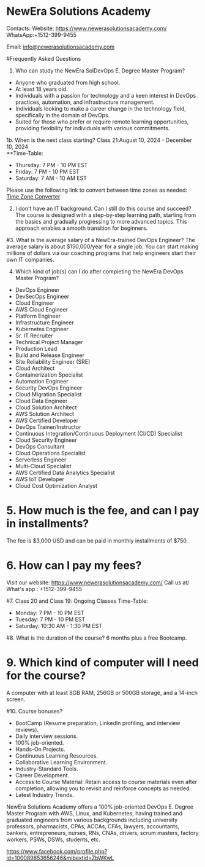 # NewEra Solutions Academy
Contacts:
Website: https://www.newerasolutionsacademy.com/
WhatsApp:+1512-399-9455 

Email: info@newerasolutionsacademy.com 

#Frequently Asked Questions

1. Who can study the NewEra SolDevOps E. Degree Master Program?
- Anyone who graduated from high school.
- At least 18 years old.
- Individuals with a passion for technology and a keen interest in DevOps practices, automation, and infrastructure management.
- Individuals looking to make a career change in the technology field, specifically in the domain of DevOps.
- Suited for those who prefer or require remote learning opportunities, providing flexibility for individuals with various commitments.

 1b. When is the next class starting?
Class 21:August 10, 2024 - December 10, 2024  
**Time-Table:
- Thursday: 7 PM - 10 PM EST
- Friday: 7 PM - 10 PM EST
- Saturday: 7 AM - 10 AM EST

Please use the following link to convert between time zones as needed: [Time Zone Converter](https://www.timeanddate.com/worldclock/converter.html)

 2. I don't have an IT background. Can I still do this course and succeed?
The course is designed with a step-by-step learning path, starting from the basics and gradually progressing to more advanced topics. This approach enables a smooth transition for beginners.

#3. What is the average salary of a NewEra-trained DevOps Engineer?
The average salary is about $150,000/year for a single job. You can start making millions of dollars via our coaching programs that help engineers start their own IT companies.

 4. Which kind of job(s) can I do after completing the NewEra DevOps Master Program?
- DevOps Engineer
- DevSecOps Engineer
- Cloud Engineer
- AWS Cloud Engineer
- Platform Engineer
- Infrastructure Engineer
- Kubernetes Engineer
- Sr. IT Recruiter
- Technical Project Manager
- Production Lead
- Build and Release Engineer
- Site Reliability Engineer (SRE)
- Cloud Architect
- Containerization Specialist
- Automation Engineer
- Security DevOps Engineer
- Cloud Migration Specialist
- Cloud Data Engineer
- Cloud Solution Architect
- AWS Solution Architect
- AWS Certified Developer
- DevOps Trainer/Instructor
- Continuous Integration/Continuous Deployment (CI/CD) Specialist
- Cloud Security Engineer
- DevOps Consultant
- Cloud Operations Specialist
- Serverless Engineer
- Multi-Cloud Specialist
- AWS Certified Data Analytics Specialist
- AWS IoT Developer
- Cloud Cost Optimization Analyst



# 5. How much is the fee, and can I pay in installments?
The fee is $3,000 USD and can be paid in monthly installments of $750.

# 6. How can I pay my fees?
Visit our website: https://www.newerasolutionsacademy.com/
Call us at/ What's app : +1512-399-9455 

#7. Class 20 and Class 19: Ongoing Classes
Time-Table:
- Monday: 7 PM - 10 PM EST
- Tuesday: 7 PM - 10 PM EST
- Saturday: 10:30 AM - 1:30 PM EST

#8. What is the duration of the course?
6 months plus a free Bootcamp.

# 9. Which kind of computer will I need for the course?
A computer with at least 8GB RAM, 256GB or 500GB storage, and a 14-inch screen.

#10. Course bonuses?
- BootCamp (Resume preparation, LinkedIn profiling, and interview reviews).
- Daily interview sessions.
- 100% job-oriented.
- Hands-On Projects.
- Continuous Learning Resources.
- Collaborative Learning Environment.
- Industry-Standard Tools.
- Career Development.
- Access to Course Material: Retain access to course materials even after completion, allowing you to revisit and reinforce concepts as needed.
- Latest Industry Trends.

NewEra Solutions Academy offers a 100% job-oriented DevOps E. Degree Master Program with AWS, Linux, and Kubernetes, having trained and graduated engineers from various backgrounds including university professors, pharmacists, CPAs, ACCAs, CFAs, lawyers, accountants, bankers, entrepreneurs, nurses, RNs, CNAs, drivers, scrum masters, factory workers, PSWs, DSWs, students, etc.


https://www.facebook.com/profile.php?id=100089853656246&mibextid=ZbWKwL

